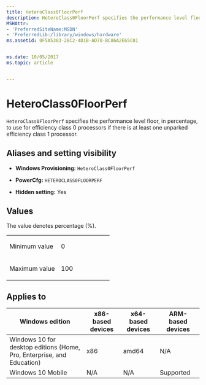```yaml
---
title: HeteroClass0FloorPerf
description: HeteroClass0FloorPerf specifies the performance level floor, in percentage, to use for efficiency class 0 processors if there is at least one unparked efficiency class 1 processor.
MSHAttr:
- 'PreferredSiteName:MSDN'
- 'PreferredLib:/library/windows/hardware'
ms.assetid: 0F5A5383-2BC2-4D1B-AD70-BC86A2E65C01


ms.date: 10/05/2017
ms.topic: article


---
```


# HeteroClass0FloorPerf


`HeteroClass0FloorPerf` specifies the performance level floor, in percentage, to use for efficiency class 0 processors if there is at least one unparked efficiency class 1 processor.

## <span id="Aliases_and_setting_visibility"></span><span id="aliases_and_setting_visibility"></span><span id="ALIASES_AND_SETTING_VISIBILITY"></span>Aliases and setting visibility


-   **Windows Provisioning:** `HeteroClass0FloorPerf`

-   **PowerCfg:** `HETEROCLASS0FLOORPERF`

-   **Hidden setting:** Yes

## <span id="Values"></span><span id="values"></span><span id="VALUES"></span>Values


The value denotes percentage (%).

<table>
<colgroup>
<col width="50%" />
<col width="50%" />
</colgroup>
<tbody>
<tr class="odd">
<td><p>Minimum value</p></td>
<td><p>0</p></td>
</tr>
<tr class="even">
<td><p>Maximum value</p></td>
<td><p>100</p></td>
</tr>
</tbody>
</table>

 

## <span id="Applies_to"></span><span id="applies_to"></span><span id="APPLIES_TO"></span>Applies to


| Windows edition                                                        | x86-based devices | x64-based devices | ARM-based devices |
|------------------------------------------------------------------------|-------------------|-------------------|-------------------|
| Windows 10 for desktop editions (Home, Pro, Enterprise, and Education) | x86               | amd64             | N/A               |
| Windows 10 Mobile                                                      | N/A               | N/A               | Supported         |

